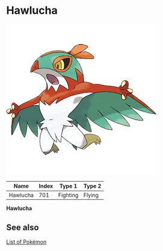 # Hawlucha


![Hawlucha](images/701.png)

| **Name** | **Index** | **Type 1** | **Type 2** |
|----|----|----|----|
| Hawlucha | 701 | Fighting | Flying  |

**Hawlucha** 

## See also

[List of Pokémon](../pokemon.md)
